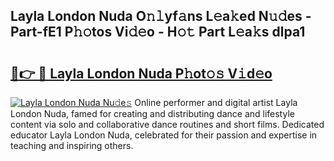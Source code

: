 ## Layla London Nuda O𝚗𝚕yf𝚊ns L𝚎a𝚔ed N𝚞𝚍es - Part-fE1 P𝚑𝚘tos Vi𝚍𝚎o - H𝚘𝚝 Part L𝚎a𝚔s dlpa1

# <h2><a href="http://kf0xf4.oniu.top/?m=Layla+London+Nuda">🔗👉 🔴 Layla London Nuda P𝚑ot𝚘𝚜 V𝚒d𝚎o</a></h2>

[![Layla London Nuda Nu𝚍e𝚜](https://i.imgur.com/0qMVB7G.gif)](http://kf0xf4.oniu.top/?m=Layla+London+Nuda)
Online performer and digital artist Layla London Nuda, famed for creating and distributing dance and lifestyle content via solo and collaborative dance routines and short films. Dedicated educator Layla London Nuda, celebrated for their passion and expertise in teaching and inspiring others.  

